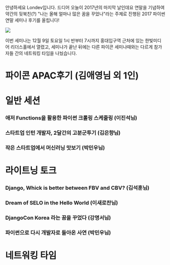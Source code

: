 안녕하세요 Londev입니다.
드디어 오늘이 2017년의 마지막 날인데요
연말을 기념하여 약간의 뒷북친(?) "나는 올해 얼마나 많은 꿈을 꾸었나"라는 주제로 진행된 2017 파이썬 연말 세미나 후기를 올립니다!

<img src = "https://scontent-icn1-1.xx.fbcdn.net/v/t1.0-9/23722663_1995770544018488_5510998090076551255_n.jpg?oh=4da887bfbcf155b445a1d93565e405c7&oe=5AB5C64B">

이번 세미나는 12월 9일 토요일 1시 반부터 7시까지 홍대입구역 근처에 있는 한빛미디어 리더스홀에서 열렸고, 세미나가 끝난 뒤에는 다른 파이콘 세미나때와는 다르게 참가자들 간의 네트워킹 타임을 나눴습니다.

# 파이콘 APAC후기 (김애영님 외 1인)


# 일반 세션
### 애저 Functions을 활용한 파이썬 크롤링 스케줄링 (이진석님)
### 스타트업 인턴 개발자, 2달간의 고분군투기 (김은향님)
### 작은 스타트업에서 머신러닝 맛보기 (박민우님)

# 라이트닝 토크
### Django, Whick is better between FBV and CBV? (김석훈님)
### Dream of SELO in the Hello World (이새로찬님)
### DjangoCon Korea 라는 꿈을 꾸었다 (강명서님)
### 파이썬으로 다시 개발자로 돌아온 사연 (박민우님)

# 네트워킹 타임
